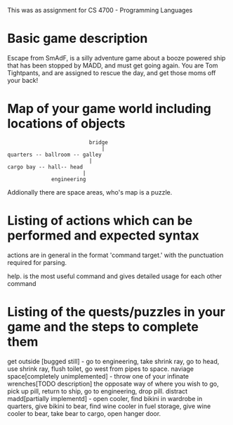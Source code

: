 This was as assignment for CS 4700 - Programming Languages

Basic game description
==============

Escape from SmAdF, is a silly adventure game about a booze powered ship that has been stopped by MADD, and must get going again. You are 
Tom Tightpants, and are assigned to rescue the day, and get those moms off your back!

Map of your game world including locations of objects
==================================

                              bridge
                                  |
    quarters -- ballroom -- galley
                              |
    cargo bay -- hall-- head
                            |
                  engineering

Addionally there are space areas, who's map is a puzzle.

Listing of actions which can be performed and expected syntax
=======================================
actions are in general in the format 'command target.' with the punctuation required for parsing.

help. is the most useful command and gives detailed usage for each other command

Listing of the quests/puzzles in your game and the steps to complete them
===========

get outside [bugged still] - go to engineering, take shrink ray, go to head, use shrink ray, flush toilet, go west from pipes to space.
naviage space[completely unimplemented] - throw one of your infinate wrenches[TODO description] the opposate way of where you wish to go, pick up pill, return to ship, go to engineering, drop pill.
distract madd[partially implementd] - open cooler, find bikini in wardrobe in quarters, give bikini to bear, find wine cooler in fuel storage, give wine cooler to bear, take bear to cargo, open hanger door.